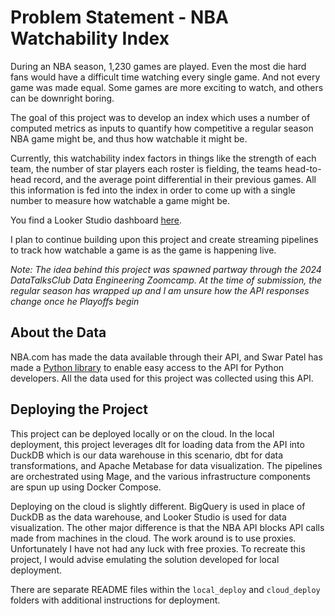 # Problem Statement -  NBA Watchability Index
During an NBA season, 1,230 games are played. Even the most die hard fans would have a difficult time watching every single game. And not every game was made equal. Some games are more exciting to watch, and others can be downright boring.   

The goal of this project was to develop an index which uses a number of computed metrics as inputs to quantify how competitive a regular season NBA game might be, and thus how watchable it might be.  

Currently, this watchability index factors in things like the strength of each team, the number of star players each roster is fielding, the teams head-to-head record, and the average point differential in their previous games. All this information is fed into the index in order to come up with a single number to measure how watchable a game might be. 

You find a Looker Studio dashboard [here](https://lookerstudio.google.com/s/vtKFqGkKAt8).

I plan to continue building upon this project and create streaming pipelines to track how watchable a game is as the game is happening live. 

*Note: The idea behind this project was spawned partway through the 2024 DataTalksClub Data Engineering Zoomcamp. At the time of submission, the regular season has wrapped up and I am unsure how the API responses change once he Playoffs begin*

## About the Data
NBA.com has made the data available through their API, and Swar Patel has made a [Python library](https://github.com/swar/nba_api) to enable easy access to the API for Python developers. All the data used for this project was collected using this API. 

## Deploying the Project
This project can be deployed locally or on the cloud. In the local deployment, this project leverages dlt for loading data from the API into DuckDB which is our data warehouse in this scenario, dbt for data transformations, and Apache Metabase for data visualization. The pipelines are orchestrated using Mage, and the various infrastructure components are spun up using Docker Compose. 

Deploying on the cloud is slightly different. BigQuery is used in place of DuckDB as the data warehouse, and Looker Studio is used for data visualization. The other major difference is that the NBA API blocks API calls made from machines in the cloud. The work around is to use proxies. Unfortunately I have not had any luck with free proxies. To recreate this project, I would advise emulating the solution developed for local deployment. 

There are separate README files within the `local_deploy` and `cloud_deploy` folders with additional instructions for deployment. 
